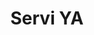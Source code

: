 ---
title: "Servi YA"
description: "MVP web app to find professionales offering home repair or improvements services. I was a full stack working in a multicultural team of developers, designers and project manager"
image: "./img/projects/servi-ya.png"
sourceCode: "https://github.com/No-Country-simulation/c16-22-n-node-react"
liveDemo: "serviya-front.vercel.app/"
technologies: ["Node", "Express", "React"]
order: 3
---